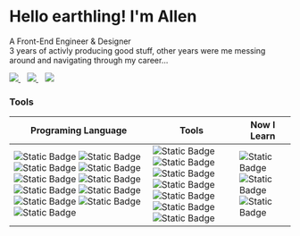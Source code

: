 # Hello earthling! I'm Allen
A Front-End Engineer & Designer<br />
3 years of activly producing good stuff, other years were me messing around and navigating through my career...

<p >
  <a href="https://www.linkedin.com/in/alen-gebles-532729183/">
    <img src="https://img.shields.io/badge/linkedin-%230077B5.svg?&style=for-the-badge&logo=linkedin&logoColor=white" />
  </a>&nbsp;&nbsp;
  <a href="https://alen-gebles.github.io/AllenGebles/">
    <img src="https://img.shields.io/badge/Portfolio-255E63?style=for-the-badge&logo=About.me&logoColor=white" />        
  </a>&nbsp;&nbsp;
  <a href="https://x.com/Alen_Gebles">
    <img src="https://img.shields.io/badge/Twitter-1DA1F2?style=for-the-badge&logo=twitter&logoColor=white" />        
  </a>
</p>

<div>

 ### Tools
  
| Programing Language | Tools | Now I Learn |
|---------------------|---------------------|---------------------|
|  ![Static Badge](https://img.shields.io/badge/C%23-darkgreen?logo=C%23) ![Static Badge](https://img.shields.io/badge/HTML-darkgreen?logo=HTML) ![Static Badge](https://img.shields.io/badge/JavaScript-darkgreen?logo=javascript) ![Static Badge](https://img.shields.io/badge/CSS-darkgreen?logo=CSS) ![Static Badge](https://img.shields.io/badge/Vite-darkgreen?logo=vite) ![Static Badge](https://img.shields.io/badge/markdown-darkgreen?logo=markdown) ![Static Badge](https://img.shields.io/badge/NodeJS-darkgreen?logo=nodejs) ![Static Badge](https://img.shields.io/badge/MySql-darkgreen?logo=MySql) ![Static Badge](https://img.shields.io/badge/Vue-darkred?logo=nextjs) ![Static Badge](https://img.shields.io/badge/React-darkred?logo=react) ![Static Badge](https://img.shields.io/badge/React-darkred?logo=tailwind) | ![Static Badge](https://img.shields.io/badge/TODOist-darkgreen?logo=TODOist) ![Static Badge](https://img.shields.io/badge/Inkscape-darkgreen?logo=inkscape)  ![Static Badge](https://img.shields.io/badge/Github_Desktop-darkgreen?logo=githubdesktop) ![Static Badge](https://img.shields.io/badge/Gimp-darkgreen?logo=gimp) ![Static Badge](https://img.shields.io/badge/Blender-darkgreen?logo=blender) ![Static Badge](https://img.shields.io/badge/VScode-darkgreen?logo=visualstudiocode) ![Static Badge](https://img.shields.io/badge/MSVS-darkgreen?logo=visualstudio) | ![Static Badge](https://img.shields.io/badge/Java-orange?logo=Java) ![Static Badge](https://img.shields.io/badge/🤖_AI-orange?logo=AI) ![Static Badge](https://img.shields.io/badge/Mobile_App-orange?logo=android)|

</div>
